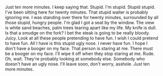 Just ten more minutes. I keep saying that. Stupid. I'm stupid. Stupid stupid.
I've been sitting here for twenty minutes. That stupid waiter is probably
ignoring me. I was standing over there for twenty minutes, surrounded by all
those stupid, hungry people. I'm glad I got a seat by the window. The view is
white sand beaches, palm trees tearing apart like my life. My knife is dull. Is
that a smudge on the fork? I bet the steak is going to be really bloody. Juicy.
Look at all these people pretending to have fun. I wish I could pretend to
have fun. All I have is this stupid ugly nose. I never have fun. I hope I don't
have a booger on my face. That person is staring at me. There must be a
booger on my face. I'll wipe it off when they stop staring at me. Rude. Oh,
wait. They're probably looking at somebody else. Somebody who doesn't
have an ugly nose. I'll leave soon, don't worry, asshole. Just ten more
minutes.